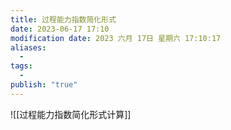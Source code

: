 ```yaml
---
title: 过程能力指数简化形式
date: 2023-06-17 17:10
modification date: 2023 六月 17日 星期六 17:10:17
aliases:
  - 
tags:
  - 
publish: "true"
---
```


![[过程能力指数简化形式计算]]